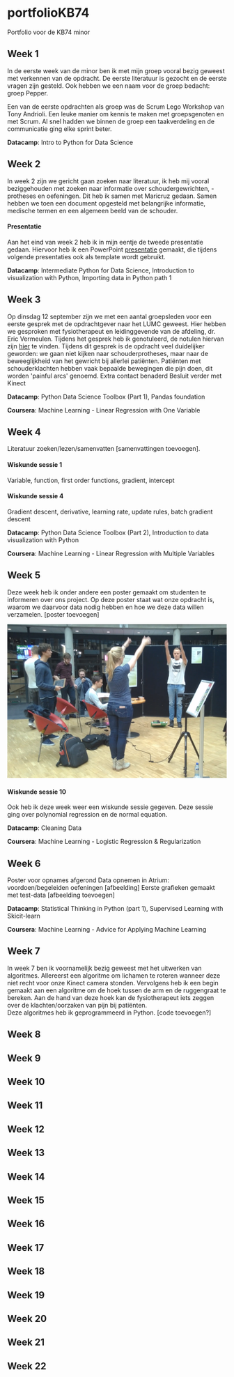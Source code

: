 # portfolioKB74
Portfolio voor de KB74 minor


## Week 1
In de eerste week van de minor ben ik met mijn groep vooral bezig geweest met verkennen van de opdracht. De eerste literatuur is gezocht en de eerste vragen zijn gesteld. Ook hebben we een naam voor de groep bedacht: groep Pepper.

Een van de eerste opdrachten als groep was de Scrum Lego Workshop van Tony Andrioli. Een leuke manier om kennis te maken met groepsgenoten en met Scrum. Al snel hadden we binnen de groep een taakverdeling en de communicatie ging elke sprint beter. 

**Datacamp**: Intro to Python for Data Science


## Week 2
In week 2 zijn we gericht gaan zoeken naar literatuur, ik heb mij vooral beziggehouden met zoeken naar informatie over schoudergewrichten, -protheses en oefeningen. Dit heb ik samen met Maricruz gedaan. Samen hebben we toen een document opgesteld met belangrijke informatie, medische termen en een algemeen beeld van de schouder.

#### Presentatie
Aan het eind van week 2 heb ik in mijn eentje de tweede presentatie gedaan. Hiervoor heb ik een PowerPoint [presentatie](presentations/Presentatie_1_extern.pdf) gemaakt, die tijdens volgende presentaties ook als template wordt gebruikt.

**Datacamp**: Intermediate Python for Data Science, Introduction to visualization with Python, Importing data in Python path 1


## Week 3
Op dinsdag 12 september zijn we met een aantal groepsleden voor een eerste gesprek met de opdrachtgever naar het LUMC geweest. Hier hebben we gesproken met fysiotherapeut en leidinggevende van de afdeling, dr. Eric Vermeulen. Tijdens het gesprek heb ik genotuleerd, de notulen hiervan zijn [hier](documents/Notulen_gesprek_DrEricVermeulen_LUMC.docx) te vinden. Tijdens dit gesprek is de opdracht veel duidelijker geworden: we gaan niet kijken naar schouderprotheses, maar naar de beweeglijkheid van het gewricht bij allerlei patiënten. Patiënten met schouderklachten hebben vaak bepaalde bewegingen die pijn doen, dit worden 'painful arcs' genoemd. 
Extra contact benaderd
Besluit verder met Kinect

**Datacamp**: Python Data Science Toolbox (Part 1), Pandas foundation

**Coursera**: Machine Learning - Linear Regression with One Variable


## Week 4
Literatuur zoeken/lezen/samenvatten [samenvattingen toevoegen].

#### Wiskunde sessie 1 
Variable, function, first order functions, gradient, intercept
#### Wiskunde sessie 4 
Gradient descent, derivative, learning rate, update rules, batch gradient descent


**Datacamp**: Python Data Science Toolbox (Part 2), Introduction to data visualization with Python

**Coursera**: Machine Learning - Linear Regression with Multiple Variables

## Week 5
Deze week heb ik onder andere een poster gemaakt om studenten te informeren over ons project. Op deze poster staat wat onze opdracht is, waarom we daarvoor data nodig hebben en hoe we deze data willen verzamelen. [poster toevoegen]

![Poster opnames Atrium](images/Data_opnemen_Atrium.png "Poster opnames Atrium")
 
#### Wiskunde sessie 10 
Ook heb ik deze week weer een wiskunde sessie gegeven. Deze sessie ging over polynomial regression en de normal equation.

**Datacamp**: Cleaning Data

**Coursera**: Machine Learning - Logistic Regression & Regularization

## Week 6
Poster voor opnames afgerond
Data opnemen in Atrium: voordoen/begeleiden oefeningen [afbeelding]
Eerste grafieken gemaakt met test-data [afbeelding toevoegen]

**Datacamp**: Statistical Thinking in Python (part 1), Supervised Learning with Skicit-learn

**Coursera**: Machine Learning - Advice for Applying Machine Learning

## Week 7
In week 7 ben ik voornamelijk bezig geweest met het uitwerken van algoritmes. Allereerst een algoritme om lichamen te roteren wanneer deze niet recht voor onze Kinect camera stonden. Vervolgens heb ik een begin gemaakt aan een algoritme om de hoek tussen de arm en de ruggengraat te bereken. Aan de hand van deze hoek kan de fysiotherapeut iets zeggen over de klachten/oorzaken van pijn bij patiënten.  
Deze algoritmes heb ik geprogrammeerd in Python.
[code toevoegen?]

## Week 8

## Week 9

## Week 10

## Week 11

## Week 12

## Week 13

## Week 14

## Week 15

## Week 16

## Week 17

## Week 18

## Week 19

## Week 20

## Week 21

## Week 22

